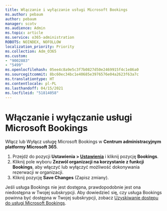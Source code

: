 ```yaml
---
title: Włączanie i wyłączanie usługi Microsoft Bookings
ms.author: pebaum
author: pebaum
manager: scotv
ms.audience: Admin
ms.topic: article
ms.service: o365-administration
ROBOTS: NOINDEX, NOFOLLOW
localization_priority: Priority
ms.collection: Adm_O365
ms.custom:
- "9002883"
- "5499"
ms.openlocfilehash: 05ee4c8a9e5c3f7b0827d50e2469915f4c1e86a0
ms.sourcegitcommit: 8bc60ec34bc1e40685e3976576e04a2623f63a7c
ms.translationtype: HT
ms.contentlocale: pl-PL
ms.lasthandoff: 04/15/2021
ms.locfileid: "51814058"
---
```

# <a name="enable-or-disable-microsoft-bookings"></a>Włączanie i wyłączanie usługi Microsoft Bookings

Włącz lub Wyłącz usługę Microsoft Bookings w **Centrum administracyjnym platformy Microsoft 365**.

1. Przejdź do pozycji **Ustawienia > [Ustawienia](https://admin.microsoft.com/Adminportal/Home?source=applauncher#/Settings/Services)** i kliknij pozycję **Bookings**.
2. Kliknij pole wyboru **Zezwól organizacji na korzystanie z funkcji Bookings**, aby włączyć lub wyłączyć możliwość dokonywania rezerwacji w organizacji.
3. Kliknij pozycję **Save Changes** (Zapisz zmiany).

Jeśli usługa Bookings nie jest dostępna, prawdopodobnie jest ona niedostępna w Twojej subskrypcji. Aby dowiedzieć się, czy usługa Bookings powinna być dostępna w Twojej subskrypcji, zobacz [Uzyskiwanie dostępu do usługi Microsoft Bookings](https://support.microsoft.com/pl-PL/office/get-access-to-microsoft-bookings-5382dc07-aaa5-45c9-8767-502333b214ce).
